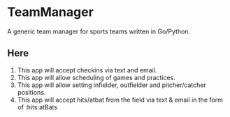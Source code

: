 # TeamManager
A generic team manager for sports teams written in Go/Python.

## Here

1. This app will accept checkins via text and email.
1. This app will allow scheduling of games and practices.
1. This app will allow setting infielder, outfielder and pitcher/catcher positions.
1. This app will accept hits/atbat from the field via text & email in the form of <battingPosition>:hits:atBats
